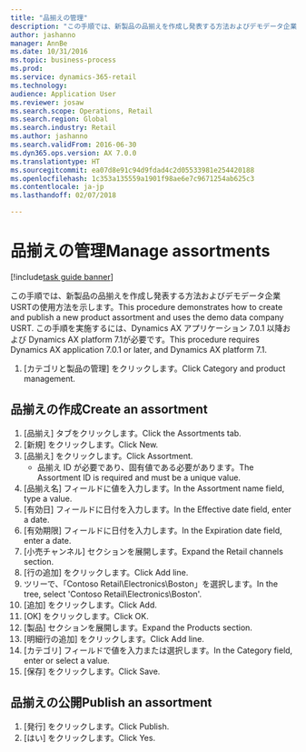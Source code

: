 ```yaml
--- 
title: "品揃えの管理"
description: "この手順では、新製品の品揃えを作成し発表する方法およびデモデータ企業USRTの使用方法を示します。"
author: jashanno
manager: AnnBe
ms.date: 10/31/2016
ms.topic: business-process
ms.prod: 
ms.service: dynamics-365-retail
ms.technology: 
audience: Application User
ms.reviewer: josaw
ms.search.scope: Operations, Retail
ms.search.region: Global
ms.search.industry: Retail
ms.author: jashanno
ms.search.validFrom: 2016-06-30
ms.dyn365.ops.version: AX 7.0.0
ms.translationtype: HT
ms.sourcegitcommit: ea07d8e91c94d9fdad4c2d05533981e254420188
ms.openlocfilehash: 1c353a135559a1901f98ae6e7c9671254ab625c3
ms.contentlocale: ja-jp
ms.lasthandoff: 02/07/2018

---
```

# <a name="manage-assortments"></a><span data-ttu-id="82d15-103">品揃えの管理</span><span class="sxs-lookup"><span data-stu-id="82d15-103">Manage assortments</span></span> 

[!include[task guide banner](../includes/task-guide-banner.md)]

<span data-ttu-id="82d15-104">この手順では、新製品の品揃えを作成し発表する方法およびデモデータ企業USRTの使用方法を示します。</span><span class="sxs-lookup"><span data-stu-id="82d15-104">This procedure demonstrates how to create and publish a new product assortment and uses the demo data company USRT.</span></span> <span data-ttu-id="82d15-105">この手順を実施するには、Dynamics AX アプリケーション 7.0.1 以降および Dynamics AX platform 7.1が必要です。</span><span class="sxs-lookup"><span data-stu-id="82d15-105">This procedure requires Dynamics AX application 7.0.1 or later, and Dynamics AX platform 7.1.</span></span>  

1. <span data-ttu-id="82d15-106">[カテゴリと製品の管理] をクリックします。</span><span class="sxs-lookup"><span data-stu-id="82d15-106">Click Category and product management.</span></span>

## <a name="create-an-assortment"></a><span data-ttu-id="82d15-107">品揃えの作成</span><span class="sxs-lookup"><span data-stu-id="82d15-107">Create an assortment</span></span>
1. <span data-ttu-id="82d15-108">[品揃え] タブをクリックします。</span><span class="sxs-lookup"><span data-stu-id="82d15-108">Click the Assortments tab.</span></span>
2. <span data-ttu-id="82d15-109">[新規] をクリックします。</span><span class="sxs-lookup"><span data-stu-id="82d15-109">Click New.</span></span>
3. <span data-ttu-id="82d15-110">[品揃え] をクリックします。</span><span class="sxs-lookup"><span data-stu-id="82d15-110">Click Assortment.</span></span>
    * <span data-ttu-id="82d15-111">品揃え ID が必要であり、固有値である必要があります。</span><span class="sxs-lookup"><span data-stu-id="82d15-111">The Assortment ID is required and must be a unique value.</span></span>  
4. <span data-ttu-id="82d15-112">[品揃え名] フィールドに値を入力します。</span><span class="sxs-lookup"><span data-stu-id="82d15-112">In the Assortment name field, type a value.</span></span>
5. <span data-ttu-id="82d15-113">[有効日] フィールドに日付を入力します。</span><span class="sxs-lookup"><span data-stu-id="82d15-113">In the Effective date field, enter a date.</span></span>
6. <span data-ttu-id="82d15-114">[有効期限] フィールドに日付を入力します。</span><span class="sxs-lookup"><span data-stu-id="82d15-114">In the Expiration date field, enter a date.</span></span>
7. <span data-ttu-id="82d15-115">[小売チャンネル] セクションを展開します。</span><span class="sxs-lookup"><span data-stu-id="82d15-115">Expand the Retail channels section.</span></span>
8. <span data-ttu-id="82d15-116">[行の追加] をクリックします。</span><span class="sxs-lookup"><span data-stu-id="82d15-116">Click Add line.</span></span>
9. <span data-ttu-id="82d15-117">ツリーで、「Contoso Retail\Electronics\Boston」を選択します。</span><span class="sxs-lookup"><span data-stu-id="82d15-117">In the tree, select 'Contoso Retail\Electronics\Boston'.</span></span>
10. <span data-ttu-id="82d15-118">[追加] をクリックします。</span><span class="sxs-lookup"><span data-stu-id="82d15-118">Click Add.</span></span>
11. <span data-ttu-id="82d15-119">[OK] をクリックします。</span><span class="sxs-lookup"><span data-stu-id="82d15-119">Click OK.</span></span>
12. <span data-ttu-id="82d15-120">[製品] セクションを展開します。</span><span class="sxs-lookup"><span data-stu-id="82d15-120">Expand the Products section.</span></span>
13. <span data-ttu-id="82d15-121">[明細行の追加] をクリックします。</span><span class="sxs-lookup"><span data-stu-id="82d15-121">Click Add line.</span></span>
14. <span data-ttu-id="82d15-122">[カテゴリ] フィールドで値を入力または選択します。</span><span class="sxs-lookup"><span data-stu-id="82d15-122">In the Category field, enter or select a value.</span></span>
15. <span data-ttu-id="82d15-123">[保存] をクリックします。</span><span class="sxs-lookup"><span data-stu-id="82d15-123">Click Save.</span></span>

## <a name="publish-an-assortment"></a><span data-ttu-id="82d15-124">品揃えの公開</span><span class="sxs-lookup"><span data-stu-id="82d15-124">Publish an assortment</span></span>
1. <span data-ttu-id="82d15-125">[発行] をクリックします。</span><span class="sxs-lookup"><span data-stu-id="82d15-125">Click Publish.</span></span>
2. <span data-ttu-id="82d15-126">[はい] をクリックします。</span><span class="sxs-lookup"><span data-stu-id="82d15-126">Click Yes.</span></span>



